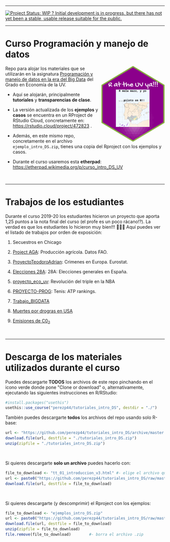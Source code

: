 ------------------------------------------------------------------------

[![Project Status: WIP ? Initial development is in progress, but there has not yet been a stable, usable release suitable for the public.](http://www.repostatus.org/badges/latest/wip.svg)](http://www.repostatus.org/#wip)

------------------------------------------------------------------------

# Curso Programación y manejo de datos 

<img src="/figs/mola-mazo.png" align="right" width="200" height="240"/>

Repo para alojar los materiales que se utilizarán en la asignatura [Programación y manejo de datos en la era del Big Data](https://webges.uv.es/uvGuiaDocenteWeb/guia?APP=uvGuiaDocenteWeb&ACTION=MOSTRARGUIA.M&MODULO=36494&CURSOACAD=2020&IDIOMA=C) del Grado en Economía de la UV.

- Aquí se alojarán, principalmente **tutoriales** y **transparencias de clase**. 

- La versión actualizada de los **ejemplos** y **casos** se encuentra en un RProject de RStudio Cloud, concretamente en: <https://rstudio.cloud/project/472823> . 

- Además, en este mismo repo, concretamente en el archivo `ejemplo_intro_DS.zip`, tienes una copia del Rproject con los ejemplos y casos.

- Durante el curso usaremos esta **etherpad**: <https://etherpad.wikimedia.org/p/curso_intro_DS_UV>

<br>

----------------------

# Trabajos de los estudiantes

Durante el curso 2019-20 los estudiantes hicieron un proyecto que aporta 1,25 puntos a la nota final del curso (el profe es un poco rácano⁉️). La verdad es que los estudiantes lo hicieron muy bien!!! 👏👏👏
Aquí puedes ver el listado de trabajos por orden de exposición:

1)  Secuestros en Chicago

2) [Project AGA](https://github.com/andreu2398/Project-AGA): Producción agrícola. Datos FAO. 

3) [ProyectoTeodoroAdrian](https://github.com/teodoromouniertebas/ProyectoTeodoroAdrian): Crimenes en Europa. Eurostat.

4) [Elecciones 28A](https://github.com/jcotanda/elecciones28a): 28A: Elecciones generales en España.

5) [proyecto_eco_uv](https://github.com/7antoniosegovia/proyecto_eco_uv/): Revolución del triple en la NBA

6) [PROYECTO-PROG](https://github.com/agilabertt/PROYECTO-PROG): Tenis: ATP rankings.

7) [Trabajo_BIGDATA](https://github.com/aljberbell/Trabajo_BIGDATA)  

8) [Muertes por drogras en USA](https://github.com/claraguillem17/Muertes_drogas_EEUU)

9) [Emisiones de C0<sub>2</sub>](https://github.com/Vemenez/Emisiones-CO2)



<br>

---------------------

# Descarga de los materiales utilizados durante el curso

Puedes descargarte **TODOS** los archivos de este repo pinchando en el icono verde donde pone "Clone or download" o, alternativamente, ejecutando las siguientes instrucciones en R/RStudio:

```r
#install.packages("usethis") 
usethis::use_course("perezp44/tutoriales_intro_DS", destdir = "./")
```

También puedes descargarte **todos** los archivos del repo usando solo R-base:

```r
url <- "https://github.com/perezp44/tutoriales_intro_DS/archive/master.zip"
download.file(url, destfile = "./tutoriales_intro_DS.zip")
unzip(zipfile = "./tutoriales_intro_DS.zip")
```

<br>


Si quieres descargarte **solo un archivo** puedes hacerlo con:

```r
file_to_download <- "tt_01_introduccion_v3.html" #- elige el archivo que quieres bajarte
url <- paste0("https://github.com/perezp44/tutoriales_intro_DS/raw/master/", file_to_download)
download.file(url, destfile = file_to_download)
```

<br>

Si quieres descargarte (y descomprimir) el Rproject con los ejemplos:

```r
file_to_download <- "ejemplos_intro_DS.zip" 
url <- paste0("https://github.com/perezp44/tutoriales_intro_DS/raw/master/", file_to_download)
download.file(url, destfile = file_to_download)
unzip(zipfile = file_to_download)
file.remove(file_to_download)        #- borra el archivo .zip
```
